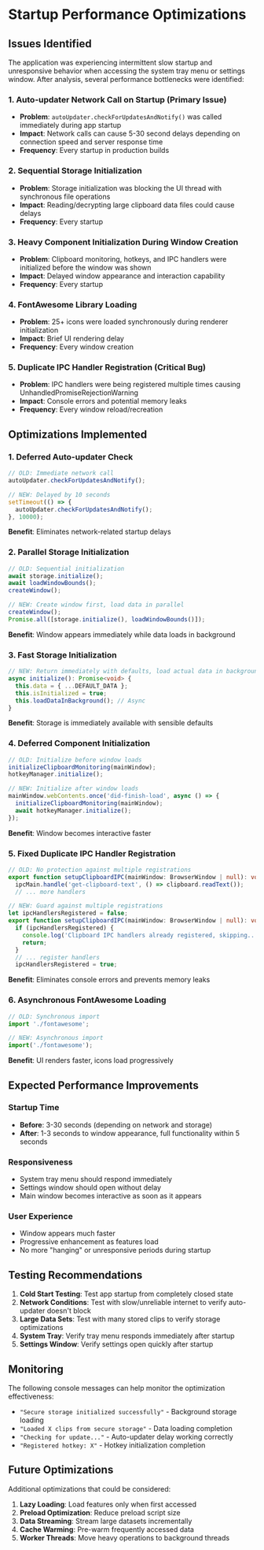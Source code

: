 # Startup Performance Optimizations

## Issues Identified

The application was experiencing intermittent slow startup and unresponsive behavior when accessing the system tray menu or settings window. After analysis, several performance bottlenecks were identified:

### 1. Auto-updater Network Call on Startup (Primary Issue)

- **Problem**: `autoUpdater.checkForUpdatesAndNotify()` was called immediately during app startup
- **Impact**: Network calls can cause 5-30 second delays depending on connection speed and server response time
- **Frequency**: Every startup in production builds

### 2. Sequential Storage Initialization

- **Problem**: Storage initialization was blocking the UI thread with synchronous file operations
- **Impact**: Reading/decrypting large clipboard data files could cause delays
- **Frequency**: Every startup

### 3. Heavy Component Initialization During Window Creation

- **Problem**: Clipboard monitoring, hotkeys, and IPC handlers were initialized before the window was shown
- **Impact**: Delayed window appearance and interaction capability
- **Frequency**: Every startup

### 4. FontAwesome Library Loading

- **Problem**: 25+ icons were loaded synchronously during renderer initialization
- **Impact**: Brief UI rendering delay
- **Frequency**: Every window creation

### 5. Duplicate IPC Handler Registration (Critical Bug)

- **Problem**: IPC handlers were being registered multiple times causing UnhandledPromiseRejectionWarning
- **Impact**: Console errors and potential memory leaks
- **Frequency**: Every window reload/recreation

## Optimizations Implemented

### 1. Deferred Auto-updater Check

```typescript
// OLD: Immediate network call
autoUpdater.checkForUpdatesAndNotify();

// NEW: Delayed by 10 seconds
setTimeout(() => {
  autoUpdater.checkForUpdatesAndNotify();
}, 10000);
```

**Benefit**: Eliminates network-related startup delays

### 2. Parallel Storage Initialization

```typescript
// OLD: Sequential initialization
await storage.initialize();
await loadWindowBounds();
createWindow();

// NEW: Create window first, load data in parallel
createWindow();
Promise.all([storage.initialize(), loadWindowBounds()]);
```

**Benefit**: Window appears immediately while data loads in background

### 3. Fast Storage Initialization

```typescript
// NEW: Return immediately with defaults, load actual data in background
async initialize(): Promise<void> {
  this.data = { ...DEFAULT_DATA };
  this.isInitialized = true;
  this.loadDataInBackground(); // Async
}
```

**Benefit**: Storage is immediately available with sensible defaults

### 4. Deferred Component Initialization

```typescript
// OLD: Initialize before window loads
initializeClipboardMonitoring(mainWindow);
hotkeyManager.initialize();

// NEW: Initialize after window loads
mainWindow.webContents.once('did-finish-load', async () => {
  initializeClipboardMonitoring(mainWindow);
  await hotkeyManager.initialize();
});
```

**Benefit**: Window becomes interactive faster

### 5. Fixed Duplicate IPC Handler Registration

```typescript
// OLD: No protection against multiple registrations
export function setupClipboardIPC(mainWindow: BrowserWindow | null): void {
  ipcMain.handle('get-clipboard-text', () => clipboard.readText());
  // ... more handlers

// NEW: Guard against multiple registrations
let ipcHandlersRegistered = false;
export function setupClipboardIPC(mainWindow: BrowserWindow | null): void {
  if (ipcHandlersRegistered) {
    console.log('Clipboard IPC handlers already registered, skipping...');
    return;
  }
  // ... register handlers
  ipcHandlersRegistered = true;
```

**Benefit**: Eliminates console errors and prevents memory leaks

### 6. Asynchronous FontAwesome Loading

```typescript
// OLD: Synchronous import
import './fontawesome';

// NEW: Asynchronous import
import('./fontawesome');
```

**Benefit**: UI renders faster, icons load progressively

## Expected Performance Improvements

### Startup Time

- **Before**: 3-30 seconds (depending on network and storage)
- **After**: 1-3 seconds to window appearance, full functionality within 5 seconds

### Responsiveness

- System tray menu should respond immediately
- Settings window should open without delay
- Main window becomes interactive as soon as it appears

### User Experience

- Window appears much faster
- Progressive enhancement as features load
- No more "hanging" or unresponsive periods during startup

## Testing Recommendations

1. **Cold Start Testing**: Test app startup from completely closed state
2. **Network Conditions**: Test with slow/unreliable internet to verify auto-updater doesn't block
3. **Large Data Sets**: Test with many stored clips to verify storage optimizations
4. **System Tray**: Verify tray menu responds immediately after startup
5. **Settings Window**: Verify settings open quickly after startup

## Monitoring

The following console messages can help monitor the optimization effectiveness:

- `"Secure storage initialized successfully"` - Background storage loading
- `"Loaded X clips from secure storage"` - Data loading completion
- `"Checking for update..."` - Auto-updater delay working correctly
- `"Registered hotkey: X"` - Hotkey initialization completion

## Future Optimizations

Additional optimizations that could be considered:

1. **Lazy Loading**: Load features only when first accessed
2. **Preload Optimization**: Reduce preload script size
3. **Data Streaming**: Stream large datasets incrementally
4. **Cache Warming**: Pre-warm frequently accessed data
5. **Worker Threads**: Move heavy operations to background threads
